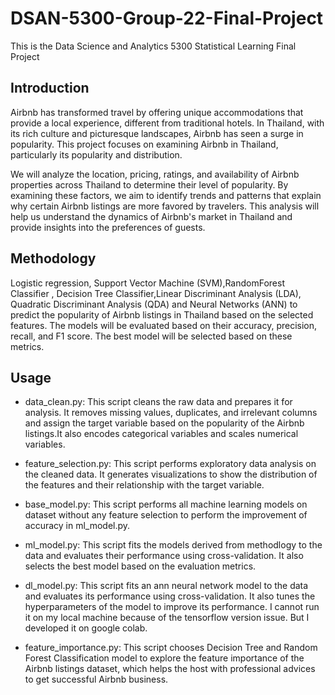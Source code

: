 # DSAN-5300-Group-22-Final-Project
This is the Data Science and Analytics 5300 Statistical Learning Final Project

## Introduction 

Airbnb has transformed travel by offering unique accommodations that provide a local experience, different from traditional hotels. In Thailand, with its rich culture and picturesque landscapes, Airbnb has seen a surge in popularity. This project focuses on examining Airbnb in Thailand, particularly its popularity and distribution.

We will analyze the location, pricing, ratings, and availability of Airbnb properties across Thailand to determine their level of popularity. By examining these factors, we aim to identify trends and patterns that explain why certain Airbnb listings are more favored by travelers. This analysis will help us understand the dynamics of Airbnb's market in Thailand and provide insights into the preferences of guests.



## Methodology

Logistic regression, Support Vector Machine (SVM),RandomForest Classifier , Decision Tree Classifier,Linear Discriminant Analysis (LDA), Quadratic Discriminant Analysis (QDA) and Neural Networks (ANN) to predict the popularity of Airbnb listings in Thailand based on the selected features. The models will be evaluated based on their accuracy, precision, recall, and F1 score. The best model will be selected based on these metrics.

## Usage 

* data_clean.py: This script cleans the raw data and prepares it for analysis. It removes missing values, duplicates, and irrelevant columns and assign the target variable based on the popularity of the Airbnb listings.It also encodes categorical variables and scales numerical variables.

* feature_selection.py: This script performs exploratory data analysis on the cleaned data. It generates visualizations to show the distribution of the features and their relationship with the target variable.

* base_model.py: This script performs all machine learning models on dataset without any feature selection to perform the improvement of accuracy in ml_model.py.

* ml_model.py: This script fits the models derived from methodlogy to the data and evaluates their performance using cross-validation. It also selects the best model based on the evaluation metrics.

* dl_model.py: This script fits an ann neural network model to the data and evaluates its performance using cross-validation. It also tunes the hyperparameters of the model to improve its performance. I cannot run it on my local machine because of the tensorflow version issue. But I developed it on google colab.

* feature_importance.py: This script chooses Decision Tree and Random Forest Classification model to explore the feature importance of the Airbnb listings dataset, which helps the host with professional advices to get successful Airbnb business.
